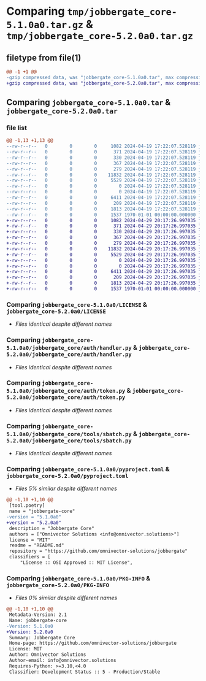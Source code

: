 # Comparing `tmp/jobbergate_core-5.1.0a0.tar.gz` & `tmp/jobbergate_core-5.2.0a0.tar.gz`

## filetype from file(1)

```diff
@@ -1 +1 @@
-gzip compressed data, was "jobbergate_core-5.1.0a0.tar", max compression
+gzip compressed data, was "jobbergate_core-5.2.0a0.tar", max compression
```

## Comparing `jobbergate_core-5.1.0a0.tar` & `jobbergate_core-5.2.0a0.tar`

### file list

```diff
@@ -1,13 +1,13 @@
--rw-r--r--   0        0        0     1082 2024-04-19 17:22:07.528119 jobbergate_core-5.1.0a0/LICENSE
--rw-r--r--   0        0        0      371 2024-04-19 17:22:07.528119 jobbergate_core-5.1.0a0/README.md
--rw-r--r--   0        0        0      330 2024-04-19 17:22:07.528119 jobbergate_core-5.1.0a0/jobbergate_core/__init__.py
--rw-r--r--   0        0        0      367 2024-04-19 17:22:07.528119 jobbergate_core-5.1.0a0/jobbergate_core/auth/__init__.py
--rw-r--r--   0        0        0      279 2024-04-19 17:22:07.528119 jobbergate_core-5.1.0a0/jobbergate_core/auth/exceptions.py
--rw-r--r--   0        0        0    11832 2024-04-19 17:22:07.528119 jobbergate_core-5.1.0a0/jobbergate_core/auth/handler.py
--rw-r--r--   0        0        0     5529 2024-04-19 17:22:07.528119 jobbergate_core-5.1.0a0/jobbergate_core/auth/token.py
--rw-r--r--   0        0        0        0 2024-04-19 17:22:07.528119 jobbergate_core-5.1.0a0/jobbergate_core/py.typed
--rw-r--r--   0        0        0        0 2024-04-19 17:22:07.528119 jobbergate_core-5.1.0a0/jobbergate_core/tools/__init__.py
--rw-r--r--   0        0        0     6411 2024-04-19 17:22:07.528119 jobbergate_core-5.1.0a0/jobbergate_core/tools/sbatch.py
--rw-r--r--   0        0        0      209 2024-04-19 17:22:07.528119 jobbergate_core-5.1.0a0/jobbergate_core/version.py
--rw-r--r--   0        0        0     1813 2024-04-19 17:22:07.528119 jobbergate_core-5.1.0a0/pyproject.toml
--rw-r--r--   0        0        0     1537 1970-01-01 00:00:00.000000 jobbergate_core-5.1.0a0/PKG-INFO
+-rw-r--r--   0        0        0     1082 2024-04-29 20:17:26.997035 jobbergate_core-5.2.0a0/LICENSE
+-rw-r--r--   0        0        0      371 2024-04-29 20:17:26.997035 jobbergate_core-5.2.0a0/README.md
+-rw-r--r--   0        0        0      330 2024-04-29 20:17:26.997035 jobbergate_core-5.2.0a0/jobbergate_core/__init__.py
+-rw-r--r--   0        0        0      367 2024-04-29 20:17:26.997035 jobbergate_core-5.2.0a0/jobbergate_core/auth/__init__.py
+-rw-r--r--   0        0        0      279 2024-04-29 20:17:26.997035 jobbergate_core-5.2.0a0/jobbergate_core/auth/exceptions.py
+-rw-r--r--   0        0        0    11832 2024-04-29 20:17:26.997035 jobbergate_core-5.2.0a0/jobbergate_core/auth/handler.py
+-rw-r--r--   0        0        0     5529 2024-04-29 20:17:26.997035 jobbergate_core-5.2.0a0/jobbergate_core/auth/token.py
+-rw-r--r--   0        0        0        0 2024-04-29 20:17:26.997035 jobbergate_core-5.2.0a0/jobbergate_core/py.typed
+-rw-r--r--   0        0        0        0 2024-04-29 20:17:26.997035 jobbergate_core-5.2.0a0/jobbergate_core/tools/__init__.py
+-rw-r--r--   0        0        0     6411 2024-04-29 20:17:26.997035 jobbergate_core-5.2.0a0/jobbergate_core/tools/sbatch.py
+-rw-r--r--   0        0        0      209 2024-04-29 20:17:26.997035 jobbergate_core-5.2.0a0/jobbergate_core/version.py
+-rw-r--r--   0        0        0     1813 2024-04-29 20:17:26.997035 jobbergate_core-5.2.0a0/pyproject.toml
+-rw-r--r--   0        0        0     1537 1970-01-01 00:00:00.000000 jobbergate_core-5.2.0a0/PKG-INFO
```

### Comparing `jobbergate_core-5.1.0a0/LICENSE` & `jobbergate_core-5.2.0a0/LICENSE`

 * *Files identical despite different names*

### Comparing `jobbergate_core-5.1.0a0/jobbergate_core/auth/handler.py` & `jobbergate_core-5.2.0a0/jobbergate_core/auth/handler.py`

 * *Files identical despite different names*

### Comparing `jobbergate_core-5.1.0a0/jobbergate_core/auth/token.py` & `jobbergate_core-5.2.0a0/jobbergate_core/auth/token.py`

 * *Files identical despite different names*

### Comparing `jobbergate_core-5.1.0a0/jobbergate_core/tools/sbatch.py` & `jobbergate_core-5.2.0a0/jobbergate_core/tools/sbatch.py`

 * *Files identical despite different names*

### Comparing `jobbergate_core-5.1.0a0/pyproject.toml` & `jobbergate_core-5.2.0a0/pyproject.toml`

 * *Files 5% similar despite different names*

```diff
@@ -1,10 +1,10 @@
 [tool.poetry]
 name = "jobbergate-core"
-version = "5.1.0a0"
+version = "5.2.0a0"
 description = "Jobbergate Core"
 authors = ["Omnivector Solutions <info@omnivector.solutions>"]
 license = "MIT"
 readme = "README.md"
 repository = "https://github.com/omnivector-solutions/jobbergate"
 classifiers = [
     "License :: OSI Approved :: MIT License",
```

### Comparing `jobbergate_core-5.1.0a0/PKG-INFO` & `jobbergate_core-5.2.0a0/PKG-INFO`

 * *Files 0% similar despite different names*

```diff
@@ -1,10 +1,10 @@
 Metadata-Version: 2.1
 Name: jobbergate-core
-Version: 5.1.0a0
+Version: 5.2.0a0
 Summary: Jobbergate Core
 Home-page: https://github.com/omnivector-solutions/jobbergate
 License: MIT
 Author: Omnivector Solutions
 Author-email: info@omnivector.solutions
 Requires-Python: >=3.10,<4.0
 Classifier: Development Status :: 5 - Production/Stable
```

